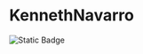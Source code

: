# KennethNavarro

![Static Badge](https://img.shields.io/badge/python-white?style=for-the-badge&logo=python&logoColor=%233776AB)
